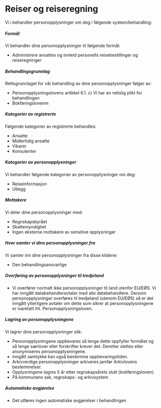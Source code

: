 # Reiser og reiseregning


  

Vi i behandler personopplysninger om deg i følgende system/behandling:

  

##### Formål

Vi behandler dine personopplysninger til følgende formål:

*   Administrere ansattes og innleid personells reisebestillinger og reiseregninger

##### Behandlingsgrunnlag

Rettsgrunnlaget for vår behandling av dine personopplysninger følger av:

*   Personopplysningslovens artikkel 6.1. c) Vi har en rettslig plikt for behandlingen
*   Bokføringslovenm

##### Kategorier av registrerte

Følgende kategorier av registrerte behandles:

*   Ansatte
*   Midlertidig ansatte
*   Vikarer
*   Konsulenter

##### Kategorier av personopplysninger

Vi behandler følgende kategorier av personopplysninger om deg:

*   Reiseinformasjon
*   Utlegg

##### Mottakere

Vi deler dine personopplysninger med:

*   Regnskapsbyrået
*   Skattemyndighet
*   Ingen eksterne mottakere av sensitive opplysninger

##### Hvor samler vi dine personopplysninger fra

Vi samler inn dine personopplysninger fra disse kildene:

*   Den behandlingsansvarlige

##### Overføring av personopplysninger til tredjeland

*   Vi overfører normalt ikke personopplysninger til land utenfor EU/EØS. Vi har inngått databehandleravtaler med alle databehandlere. Dersom personopplysninger overføres til tredjeland (utenom EU/EØS) så er det inngått ytterligere avtaler om dette som sikrer at personopplysningene er ivaretatt iht. Personopplysningsloven.

##### Lagring av personopplysningene

Vi lagrer dine personopplysninger slik:

*   Personopplysningene oppbevares så lenge dette oppfyller formålet og så lenge særlover eller forskrifter krever det. Deretter slettes eller anonymiseres personopplysningene.
*   Inngått samtykke kan også bestemme oppbevaringstiden.
*   Arkivverdige personopplysninger arkiveres jamfør Arkivlovens bestemmelser.
*   Opplysningene lagres 5 år etter regnskapsårets slutt (bokføringsloven)
*   På kommunens sak, regnskaps- og arkivsystem

##### Automatiske avgjørelse

*   Det utføres ingen automatiske avgjørelser i behandlingen